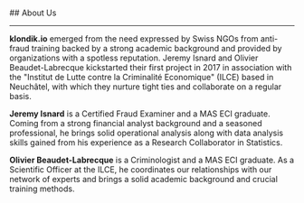 <br>
<br>
<br>
<br>
## About Us

***

[comment]: <img style='height: 40%; width: 40%; object-fit: contain' src="Photo.jpg" align="right"/>

**klondik.io** emerged from the need expressed by Swiss NGOs from anti-fraud training backed by a strong academic background and provided by organizations with a spotless reputation. Jeremy Isnard and Olivier Beaudet-Labrecque kickstarted their first project in 2017 in association with the "Institut de Lutte contre la Criminalité Economique" (ILCE) based in Neuchâtel, with which they nurture tight ties and collaborate on a regular basis.

**Jeremy Isnard** is a Certified Fraud Examiner and a MAS ECI graduate. Coming from a strong financial analyst background and a seasoned professional, he brings solid operational analysis along with  data analysis skills gained from his experience as a Research Collaborator in Statistics.

**Olivier Beaudet-Labrecque** is a Criminologist and a MAS ECI graduate. As a Scientific Officer at the ILCE, he coordinates our relationships with our network of experts and brings a solid academic background and crucial training methods.
